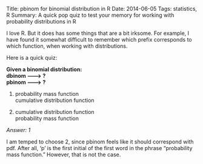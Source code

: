 ﻿Title:  pbinom for binomial distribution in R
Date: 2014-06-05
Tags: statistics, R
Summary: A quick pop quiz to test your memory for working with probability distributions in R  


I love R. But it does has some things that are a bit irksome.  For example, I have found it somewhat difficult to remember which prefix corresponds to which function, when working with distributions. 

Here is a quick quiz:  

**Given a binomial distribution:**  
 **dbinom ---> ?**  
 **pbinom --->  ?**  

1.  probability mass function  
cumulative distribution function

2.   cumulative distribution function  
 probability mass function  

*Answer:  1*  
 
I am temped to choose 2, since pbinom feels like it should correspond with pdf.  After all, ‘p’ is the first initial of the first word in the phrase “probability mass function.”  However, that is not the case.
